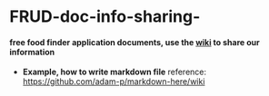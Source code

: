 # FRUD-doc-info-sharing-
#### free food finder application documents, use the [wiki](https://github.com/ZheWang711/FRUD-doc-info-sharing-/wiki) to share our information
* **Example, how to write markdown file** reference: https://github.com/adam-p/markdown-here/wiki

